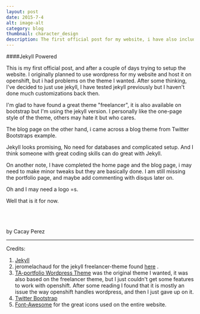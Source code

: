 ```yaml
---
layout: post
date: 2015-7-4
alt: image-alt
category: blog
thumbnail: character_design
description: The first official post for my website, i have also included some of my previous works, but I am yet to edit some of them to fit my theme. I had a lot of trouble setting up the website with jekyll ...
---
```


####Jekyll Powered

This is my first official post, and after a couple of days trying to setup the website. I originally planned to use wordpress for my website and host it on openshift, but i had problems on the theme I wanted. After some thinking, I've decided to just use jekyll, I have tested jekyll previously but I haven't done much customizations back then.

I'm glad to have found a great theme "freelancer", it is also available on bootstrap but I'm using the jekyll version. I personally like the one-page style of the theme, others may hate it but who cares.

The blog page on the other hand, i came across a blog theme from Twitter Bootstraps example.

Jekyll looks promising, No need for databases and complicated setup. And I think someone with great coding skills can do great with Jekyll.

On another note, I have completed the home page and the blog page, i may need to make minor tweaks but they are basically done. I am still missing the portfolio page, and maybe add commenting with disqus later on.

Oh and I may need a logo =s.

Well that is it for now.
<br>
<br>
<br>
<br>

by Cacay Perez

<hr>
Credits:

1. [Jekyll](http://jekyllrb.com/)
2. jeromelachaud for the jekyll freelancer-theme found [here](https://github.com/jeromelachaud/freelancer-theme) .
3. [TA-portfolio Wordpress Theme](http://portfolio.themeart.co/) was the original theme I wanted, it was also based on the freelancer theme, but I just couldn't get some features to work with openshift. After some reading I found that it is mostly an issue the way openshift handles wordpress, and then I just gave up on it.
4. [Twitter Bootstrap](http://getbootstrap.com/)
5. [Font-Awesome](http://fortawesome.github.io/Font-Awesome/) for the great icons used on the entire website.
